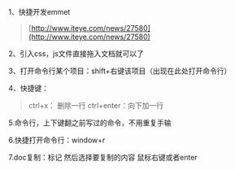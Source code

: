 1、快捷开发emmet

> [http://www.iteye.com/news/27580](http://www.iteye.com/news/27580)

2、引入css，js文件直接拖入文档就可以了

3、打开命令行某个项目：shift+右键该项目（出现在此处打开命令行）

4、快捷键：

> ctrl+x： 删除一行 ctrl+enter：向下加一行

5.命令行，上下键翻之前写过的命令，不用重复手输

6.快捷打开命令行：window+r

7.doc复制：标记 然后选择要复制的内容 鼠标右键或者enter